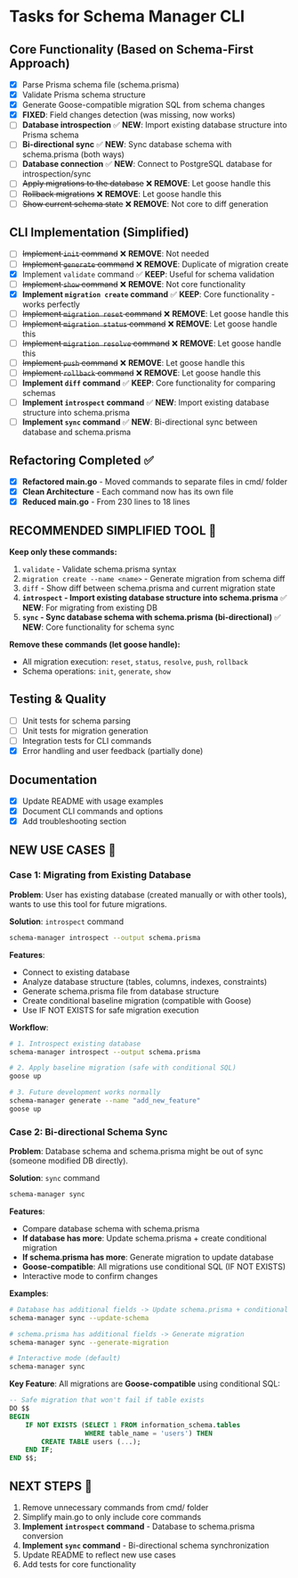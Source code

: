 # Tasks for Schema Manager CLI

## Core Functionality (Based on Schema-First Approach)
- [x] Parse Prisma schema file (schema.prisma)
- [x] Validate Prisma schema structure
- [x] Generate Goose-compatible migration SQL from schema changes
- [x] **FIXED**: Field changes detection (was missing, now works)
- [ ] **Database introspection** ✅ **NEW**: Import existing database structure into Prisma schema
- [ ] **Bi-directional sync** ✅ **NEW**: Sync database schema with schema.prisma (both ways)
- [ ] **Database connection** ✅ **NEW**: Connect to PostgreSQL database for introspection/sync
- [ ] ~~Apply migrations to the database~~ ❌ **REMOVE**: Let goose handle this
- [ ] ~~Rollback migrations~~ ❌ **REMOVE**: Let goose handle this
- [ ] ~~Show current schema state~~ ❌ **REMOVE**: Not core to diff generation

## CLI Implementation (Simplified)
- [ ] ~~Implement `init` command~~ ❌ **REMOVE**: Not needed
- [ ] ~~Implement `generate` command~~ ❌ **REMOVE**: Duplicate of migration create
- [x] Implement `validate` command ✅ **KEEP**: Useful for schema validation
- [ ] ~~Implement `show` command~~ ❌ **REMOVE**: Not core functionality
- [x] **Implement `migration create` command** ✅ **KEEP**: Core functionality - works perfectly
- [ ] ~~Implement `migration reset` command~~ ❌ **REMOVE**: Let goose handle this
- [ ] ~~Implement `migration status` command~~ ❌ **REMOVE**: Let goose handle this
- [ ] ~~Implement `migration resolve` command~~ ❌ **REMOVE**: Let goose handle this
- [ ] ~~Implement `push` command~~ ❌ **REMOVE**: Let goose handle this
- [ ] ~~Implement `rollback` command~~ ❌ **REMOVE**: Let goose handle this
- [ ] **Implement `diff` command** ✅ **KEEP**: Core functionality for comparing schemas
- [ ] **Implement `introspect` command** ✅ **NEW**: Import existing database structure into schema.prisma
- [ ] **Implement `sync` command** ✅ **NEW**: Bi-directional sync between database and schema.prisma

## Refactoring Completed ✅
- [x] **Refactored main.go** - Moved commands to separate files in cmd/ folder
- [x] **Clean Architecture** - Each command now has its own file
- [x] **Reduced main.go** - From 230 lines to 18 lines

## **RECOMMENDED SIMPLIFIED TOOL** 🎯
**Keep only these commands:**
1. `validate` - Validate schema.prisma syntax
2. `migration create --name <name>` - Generate migration from schema diff
3. `diff` - Show diff between schema.prisma and current migration state
4. **`introspect` - Import existing database structure into schema.prisma** ✅ **NEW**: For migrating from existing DB
5. **`sync` - Sync database schema with schema.prisma (bi-directional)** ✅ **NEW**: Core functionality for schema sync

**Remove these commands (let goose handle):**
- All migration execution: `reset`, `status`, `resolve`, `push`, `rollback`
- Schema operations: `init`, `generate`, `show`

## Testing & Quality
- [ ] Unit tests for schema parsing
- [ ] Unit tests for migration generation
- [ ] Integration tests for CLI commands
- [x] Error handling and user feedback (partially done)

## Documentation
- [x] Update README with usage examples
- [x] Document CLI commands and options
- [x] Add troubleshooting section

## **NEW USE CASES** 🎯

### Case 1: Migrating from Existing Database
**Problem**: User has existing database (created manually or with other tools), wants to use this tool for future migrations.

**Solution**: `introspect` command
```bash
schema-manager introspect --output schema.prisma
```

**Features**:
- Connect to existing database
- Analyze database structure (tables, columns, indexes, constraints)
- Generate schema.prisma file from database structure
- Create conditional baseline migration (compatible with Goose)
- Use IF NOT EXISTS for safe migration execution

**Workflow**:
```bash
# 1. Introspect existing database
schema-manager introspect --output schema.prisma

# 2. Apply baseline migration (safe with conditional SQL)
goose up

# 3. Future development works normally
schema-manager generate --name "add_new_feature"
goose up
```

### Case 2: Bi-directional Schema Sync
**Problem**: Database schema and schema.prisma might be out of sync (someone modified DB directly).

**Solution**: `sync` command
```bash
schema-manager sync
```

**Features**:
- Compare database schema with schema.prisma
- **If database has more**: Update schema.prisma + create conditional migration
- **If schema.prisma has more**: Generate migration to update database
- **Goose-compatible**: All migrations use conditional SQL (IF NOT EXISTS)
- Interactive mode to confirm changes

**Examples**:
```bash
# Database has additional fields -> Update schema.prisma + conditional migration
schema-manager sync --update-schema

# schema.prisma has additional fields -> Generate migration
schema-manager sync --generate-migration

# Interactive mode (default)
schema-manager sync
```

**Key Feature**: All migrations are **Goose-compatible** using conditional SQL:
```sql
-- Safe migration that won't fail if table exists
DO $$
BEGIN
    IF NOT EXISTS (SELECT 1 FROM information_schema.tables
                   WHERE table_name = 'users') THEN
        CREATE TABLE users (...);
    END IF;
END $$;
```

## **NEXT STEPS** 🚀
1. Remove unnecessary commands from cmd/ folder
2. Simplify main.go to only include core commands
3. **Implement `introspect` command** - Database to schema.prisma conversion
4. **Implement `sync` command** - Bi-directional schema synchronization
5. Update README to reflect new use cases
6. Add tests for core functionality
